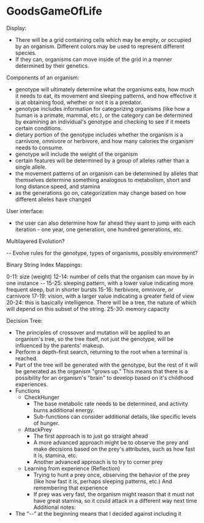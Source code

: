 # GoodsGameOfLife
Display:
- There will be a grid containing cells which may be empty, or occupied by an organism. Different colors may be used to represent 
different species.
- If they can, organisms can move inside of the grid in a manner determined by their genetics.


Components of an organism:
- genotype will ultimately determine what the organisms eats, how much it needs to eat, its movement and sleeping patterns, and how
effective it is at obtaining food, whether or not it is a predator.
- genotype includes information for categorizing organisms (like how a human is a primate, mammal, etc.), or the category can be
determined by examining an individual's genotype and checking to see if it meets certain conditions.
- dietary portion of the genotype includes whether the organism is a carnivore, omnivore or herbivore, and how many calories the organism
needs to consume.
- genotype will include the weight of the organism
- certain features will be determined by a group of alleles rather than a single allele.
- the movement patterns of an organism can be determined by alleles that themselves determine something analogous to metabolism,
short and long distance speed, and stamina
- as the generations go on, categorization may change based on how different alleles have changed


User interface:
- the user can also determine how far ahead they want to jump with each iteration - one year,  one generation,
one hundred generations, etc.


Multilayered Evolution?


-- Evolve rules for the genotype, types of organisms, possibly environment?


Binary String Index Mappings:


0-11: size (weight)
12-14: number of cells that the organism can move by in one instance
-- 15-25: sleeping pattern, with a lower value indicating more frequent sleep, but in shorter bursts
15-16: herbivore, omnivore, or carnivore
17-19: vision, with a larger value indicating a greater field of view
20-24: this is basically intelligence. There will be a tree, the nature of which will depend on this subset of the string.
25-30: memory capacity




Decision Tree:


* The principles of crossover and mutation will be applied to an organism's tree, so the tree itself, not just the genotype, will be influenced by the parents' makeup.
* Perform a depth-first search, returning to the root when a terminal is reached.
* Part of the tree will be generated with the genotype, but the rest of it will be generated as the organism "grows up." This means that there is a possibility for an organism's "brain" to develop based on it's childhood experiences.
* Functions
   * CheckHunger
      * The base metabolic rate needs to be determined, and activity burns additional energy.
      * Sub-functions can consider additional details, like specific levels of hunger.
   * AttackPrey
      * The first approach is to just go straight ahead
      * A more advanced approach might be to observe the prey and make decisions based on the prey's attributes, such as how fast it is, stamina, etc.
      * Another advanced approach is to try to corner prey
   * Learning from experience (Reflection)
      * Trying to hunt a prey once, observing the behavior of the prey (like how fast it is, perhaps sleeping patterns, etc.) And remembering that experience
      * If prey was very fast, the organism might reason that it must not have great stamina, so it could attack in a different way next time
Additional notes:
* The “--” at the beginning means that I decided against including it
